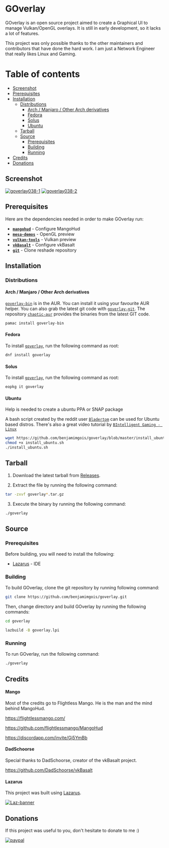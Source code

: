 # GOverlay

GOverlay is an open source project aimed to create a Graphical UI to manage Vulkan/OpenGL overlays. It is still in early development, so it lacks a lot of features.

This project was only possible thanks to the other maintainers and contributors that have done the hard work. I am just a Network Engineer that really likes Linux and Gaming.

Table of contents
=================

 - [Screenshot](#screenshot)
 - [Prerequisites](#prerequisites)
 - [Installation](#installation)
	- [Distributions](#distributions)
		- [Arch / Manjaro / Other Arch derivatives](#arch--manjaro--other-arch-derivatives)
		- [Fedora](#fedora)
		- [Solus](#solus)
		- [Ubuntu](#ubuntu)
	- [Tarball](#tarball)
	- [Source](#source)
		- [Prerequisites](#prerequisites-1)
		- [Building](#building)
		- [Running](#running)
 - [Credits](#credits)
 - [Donations](#donations)

## Screenshot

<a href="https://ibb.co/GPhFZRw"><img src="https://i.ibb.co/F7PnQzv/goverlay038-1.png" alt="goverlay038-1" border="0"></a>
<a href="https://ibb.co/pzxqmJq"><img src="https://i.ibb.co/sw27By7/goverlay038-2.png" alt="goverlay038-2" border="0"></a>

## Prerequisites

Here are the dependencies needed in order to make GOverlay run:

 - [**`mangohud`**](https://github.com/flightlessmango/MangoHud) - Configure MangoHud
 - [**`mesa-demos`**](https://github.com/freedesktop/mesa-demos) - OpenGL preview
 - [**`vulkan-tools`**](https://github.com/LunarG/VulkanTools) - Vulkan preview
 - [**`vkBasalt`**](https://github.com/DadSchoorse/vkBasalt) - Configure vkBasalt
 - [**`git`**](https://github.com/git/git) - Clone reshade repository

## Installation 

### Distributions

#### Arch / Manjaro / Other Arch derivatives

[`goverlay-bin`](https://aur.archlinux.org/packages/goverlay-bin/) is in the AUR. You can install it using your favourite AUR helper. You can also grab the latest git code with [`goverlay-git`](https://aur.archlinux.org/packages/goverlay-git/). The repository  [`chaotic-aur`](https://lonewolf.pedrohlc.com/chaotic-aur/) provides the binaries from the latest GIT code.

```bash
pamac install goverlay-bin
```

#### Fedora

To install [`goverlay`](https://fedora.pkgs.org/31/fedora-updates-x86_64/goverlay-0.2.3-1.fc31.x86_64.rpm.html), run the following command as root:

```bash
dnf install goverlay
```

#### Solus

To install [`goverlay`](https://dev.getsol.us/source/goverlay/), run the following command as root:

```bash
eopkg it goverlay
```

#### Ubuntu

Help is needed to create a ubuntu PPA or SNAP package

A bash script created by the reddit user [`Bladertom`](https://www.reddit.com/r/linux_gaming/comments/isimkp/i_use_popos_2004_with_gnome_and_made_a_little/) can be used for Ubuntu based distros. There's also a great video tutorial by [`BIntelligent Gaming - Linux`](https://www.youtube.com/watch?v=pRJbDRzT1AI&feature=youtu.be) 

```bash
wget https://github.com/benjamimgois/goverlay/blob/master/install_ubuntu.sh
chmod +x install_ubuntu.sh
./install_ubuntu.sh
```

## Tarball

1. Download the latest tarball from [Releases](https://github.com/benjamimgois/goverlay/releases).

2. Extract the file by running the following command:

```bash
tar -zxvf goverlay*.tar.gz
```

3. Execute the binary by running the following command:

```bash
./goverlay
```

## Source

### Prerequisites

Before building, you will need to install the following:

 - [Lazarus](https://github.com/graemeg/lazarus) - IDE

### Building

To build GOverlay, clone the git repository by running following command:

```bash
git clone https://github.com/benjamimgois/goverlay.git
```

Then, change directory and build GOverlay by running the following commands:

```bash
cd goverlay

lazbuild -B goverlay.lpi
```

### Running

To run GOverlay, run the following command:

```bash
./goverlay
```

## Credits

#### Mango

Most of the credits go to Flightless Mango. He is the man and the mind behind MangoHud.

https://flightlessmango.com/

https://github.com/flightlessmango/MangoHud

https://discordapp.com/invite/Gj5YmBb

#### DadSchoorse

Special thanks to DadSchoorse, creator of the vkBasalt project.

https://github.com/DadSchoorse/vkBasalt

#### Lazarus

This project was built using [Lazarus](https://github.com/graemeg/lazarus).

<a href="hhttps://www.lazarus-ide.org/"><img src="https://i.ibb.co/9ykXNtw/Laz-banner.png" alt="Laz-banner" border="0"></a>

## Donations

If this project was useful to you, don't hesitate to donate to me :)

[![paypal](https://www.paypalobjects.com/en_US/i/btn/btn_donateCC_LG.gif)](https://www.paypal.com/cgi-bin/webscr?cmd=_s-xclick&hosted_button_id=Q5EYYEJ5NSJAU&source=url)

